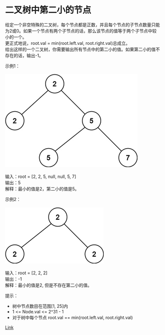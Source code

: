 <h1>二叉树中第二小的节点</h1>

给定一个非空特殊的二叉树，每个节点都是正数，并且每个节点的子节点数量只能为2或0。如果一个节点有两个子节点的话，那么该节点的值等于两个子节点中较小的一个。</br>
更正式地说，root.val = min(root.left.val, root.right.val)总成立。</br>
给出这样的一个二叉树，你需要输出所有节点中的第二小的值。如果第二小的值不存在的话，输出-1。</br>

示例1：</br>
</br>![](./image/1.jpeg)</br></br>
输入：root = [2, 2, 5, null, null, 5, 7]</br>
输出：5</br>
解释：最小的值是2，第二小的值是5。</br>

示例2：</br>
</br>![](./image/2.jpeg)</br></br>
输入：root = [2, 2, 2]</br>
输出：-1</br>
解释：最小的值是2, 但是不存在第二小的值。</br>

提示：
- 树中节点数目在范围[1, 25]内
- 1 <= Node.val <= 2^31 - 1
- 对于树中每个节点 root.val == min(root.left.val, root.right.val)

[Link](https://leetcode-cn.com/problems/second-minimum-node-in-a-binary-tree/)